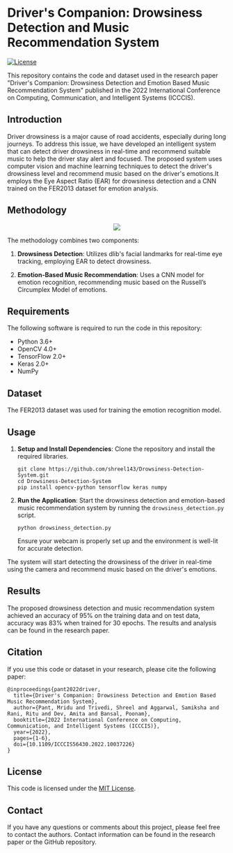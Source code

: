 # Driver's Companion: Drowsiness Detection and Music Recommendation System

[![License](https://img.shields.io/badge/license-MIT-blue.svg)](LICENSE)

This repository contains the code and dataset used in the research paper "Driver's Companion: Drowsiness Detection and Emotion Based Music Recommendation System" published in the 2022 International Conference on Computing, Communication, and Intelligent Systems (ICCCIS).

## Introduction

Driver drowsiness is a major cause of road accidents, especially during long journeys. To address this issue, we have developed an intelligent system that can detect driver drowsiness in real-time and recommend suitable music to help the driver stay alert and focused. The proposed system uses computer vision and machine learning techniques to detect the driver's drowsiness level and recommend music based on the driver's emotions.It employs the Eye Aspect Ratio (EAR) for drowsiness detection and a CNN trained on the FER2013 dataset for emotion analysis.

## Methodology

<p align="center">
  <img src="https://user-images.githubusercontent.com/79741191/236828641-b431b81c-06c3-4cec-992a-3e242e30e282.png">
</p>
The methodology combines two components:

1. **Drowsiness Detection**: 
Utilizes dlib's facial landmarks for real-time eye tracking, employing EAR to detect drowsiness.

2. **Emotion-Based Music Recommendation**:
Uses a CNN model for emotion recognition, recommending music based on the Russell’s Circumplex Model of emotions.
## Requirements

The following software is required to run the code in this repository:

- Python 3.6+
- OpenCV 4.0+
- TensorFlow 2.0+
- Keras 2.0+
- NumPy

## Dataset

The FER2013 dataset was used for training the emotion recognition model.

## Usage

1. **Setup and Install Dependencies**: 
   Clone the repository and install the required libraries.
   ```
   git clone https://github.com/shreel143/Drowsiness-Detection-System.git
   cd Drowsiness-Detection-System
   pip install opencv-python tensorflow keras numpy
   ```

2. **Run the Application**: 
   Start the drowsiness detection and emotion-based music recommendation system by running the `drowsiness_detection.py` script.
   ```
   python drowsiness_detection.py
   ```

   Ensure your webcam is properly set up and the environment is well-lit for accurate detection.

The system will start detecting the drowsiness of the driver in real-time using the camera and recommend music based on the driver's emotions.

## Results

The proposed drowsiness detection and music recommendation system achieved an accuracy of 95% on the training data and on test data, accuracy was 83% when trained for 30 epochs. The results and analysis can be found in the research paper.

## Citation

If you use this code or dataset in your research, please cite the following paper:

```
@inproceedings{pant2022driver,
  title={Driver's Companion: Drowsiness Detection and Emotion Based Music Recommendation System},
  author={Pant, Mridu and Trivedi, Shreel and Aggarwal, Samiksha and Rani, Ritu and Dev, Amita and Bansal, Poonam},
  booktitle={2022 International Conference on Computing, Communication, and Intelligent Systems (ICCCIS)},
  year={2022},
  pages={1-6},
  doi={10.1109/ICCCIS56430.2022.10037226}
}
```

## License

This code is licensed under the [MIT License](LICENSE).

## Contact

If you have any questions or comments about this project, please feel free to contact the authors. Contact information can be found in the research paper or the GitHub repository.

